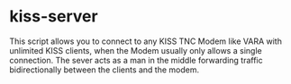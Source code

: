 # kiss-server

This script allows you to connect to any KISS TNC Modem like VARA with unlimited KISS clients, when the Modem usually only allows a single connection.
The sever acts as a man in the middle forwarding traffic bidirectionally between the clients and the modem.
